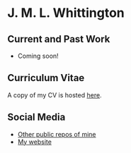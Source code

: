 # J. M. L. Whittington


## Current and Past Work
- Coming soon!

## Curriculum Vitae
A copy of my CV is hosted [here](CV.md).

## Social Media
- [Other public repos of mine](https://github.com/jmlwhittington?tab=repositories)
- [My website](https://jmlwhittington.com/)
